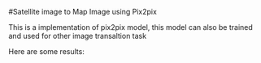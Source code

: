 #Satellite image to Map Image using Pix2pix

This is a implementation of pix2pix model, this model can also be trained and used for other image transaltion task 

Here are some results:
